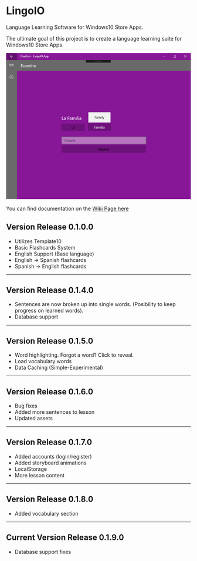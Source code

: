 # LingoIO
Language Learning Software for Windows10 Store Apps.

The ultimate goal of this project is to create a language learning suite for Windows10 Store Apps.

![Screenshot](https://github.com/ChaoticaDev/LingoIO/blob/master/ss/ex4.png)

You can find documentation on the [Wiki Page here](https://github.com/ChaoticaDev/LingoIO/wiki)

## Version Release 0.1.0.0
- Utilizes Template10
- Basic Flashcards System
- English Support (Base language)
- English -> Spanish flashcards
- Spanish -> English flashcards

----
## Version Release 0.1.4.0
- Sentences are now broken up into single words. (Posibility to keep progress on learned words).
- Database support

----
## Version Release 0.1.5.0
- Word highlighting. Forgot a word? Click to reveal.
- Load vocabulary words
- Data Caching (Simple-Experimental)

----
## Version Release 0.1.6.0
- Bug fixes
- Added more sentences to lesson
- Updated assets

----
## Version Release 0.1.7.0
- Added accounts (login/register)
- Added storyboard animations
- LocalStorage
- More lesson content

----
## Version Release 0.1.8.0
- Added vocabulary section

----
## Current Version Release 0.1.9.0
- Database support fixes
